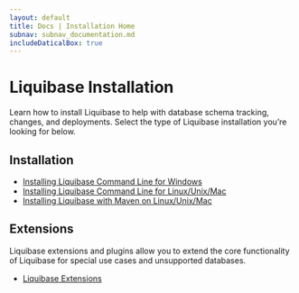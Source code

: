 ```yaml
---
layout: default
title: Docs | Installation Home 
subnav: subnav_documentation.md
includeDaticalBox: true
---
```

# Liquibase Installation
Learn how to install Liquibase to help with database schema tracking, changes, and deployments. Select the type of Liquibase installation you’re looking for below.

<h2>Installation</h2>
<ul>
<li><a href="{{site.baseurl}}{% link documentation/installation-windows.md %}">Installing Liquibase Command Line for Windows</a></li>
<li><a href="{{site.baseurl}}{% link documentation/installation-linux-unix-mac.md %}">Installing Liquibase Command Line for Linux/Unix/Mac</a></li>
<li><a href="{{site.baseurl}}{% link documentation/installation-linux-unix-mac-with-maven.md %}">Installing Liquibase with Maven on Linux/Unix/Mac</a></li>
</ul>

<h2>Extensions</h2>
Liquibase extensions and plugins allow you to extend the core functionality of Liquibase for special use cases and unsupported databases.
<ul>
<li><a href="https://liquibase.jira.com/wiki/spaces/CONTRIB/overview" target="_blank">Liquibase Extensions</a><img src="\images\documentation\external-link.png" width="15px"></li>
</ul>